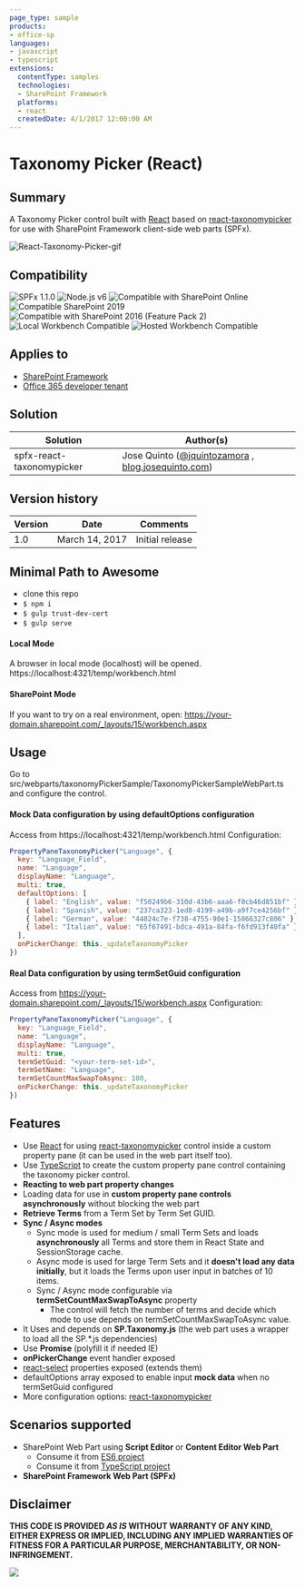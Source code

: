 ```yaml
---
page_type: sample
products:
- office-sp
languages:
- javascript
- typescript
extensions:
  contentType: samples
  technologies:
  - SharePoint Framework
  platforms:
  - react
  createdDate: 4/1/2017 12:00:00 AM
---
```

# Taxonomy Picker (React)

## Summary
A Taxonomy Picker control built with [React](https://facebook.github.io/react) based on [react-taxonomypicker](https://www.npmjs.com/package/react-taxonomypicker) for use with SharePoint Framework client-side web parts (SPFx).

![React-Taxonomy-Picker-gif](./assets/react-taxonomy-picker-spfx.gif)


## Compatibility

![SPFx 1.1.0](https://img.shields.io/badge/SPFx-1.1.0-green.svg)
![Node.js v6](https://img.shields.io/badge/Node.js-v6-green.svg) 
![Compatible with SharePoint Online](https://img.shields.io/badge/SharePoint%20Online-Compatible-green.svg)
![Compatible SharePoint 2019](https://img.shields.io/badge/SharePoint%20Server%202019-Compatible-green.svg)
![Compatible with SharePoint 2016 (Feature Pack 2)](https://img.shields.io/badge/SharePoint%20Server%202016%20(Feature%20Pack%202)-Compatible-green.svg)
![Local Workbench Compatible](https://img.shields.io/badge/Local%20Workbench-Compatible-green.svg)
![Hosted Workbench Compatible](https://img.shields.io/badge/Hosted%20Workbench-Compatible-green.svg)


## Applies to
* [SharePoint Framework](https://docs.microsoft.com/sharepoint/dev/spfx/sharepoint-framework-overview)
* [Office 365 developer tenant](https://docs.microsoft.com/sharepoint/dev/spfx/set-up-your-developer-tenant)

## Solution

Solution|Author(s)
--------|---------
spfx-react-taxonomypicker | Jose Quinto ([@jquintozamora](https://twitter.com/jquintozamora) , [blog.josequinto.com](https://blog.josequinto.com))

## Version history

Version|Date|Comments
-------|----|--------
1.0|March 14, 2017|Initial release


## Minimal Path to Awesome
- clone this repo
- `$ npm i`
- `$ gulp trust-dev-cert`
- `$ gulp serve `

#### Local Mode
A browser in local mode (localhost) will be opened.
https://localhost:4321/temp/workbench.html

#### SharePoint Mode
If you want to try on a real environment, open:
https://your-domain.sharepoint.com/_layouts/15/workbench.aspx

## Usage
Go to src/webparts/taxonomyPickerSample/TaxonomyPickerSampleWebPart.ts and configure the control.
#### Mock Data configuration by using defaultOptions configuration
Access from https://localhost:4321/temp/workbench.html
Configuration:
```js
PropertyPaneTaxonomyPicker("Language", {
  key: "Language_Field",
  name: "Language",
  displayName: "Language",
  multi: true,
  defaultOptions: [
    { label: "English", value: "f50249b6-310d-43b6-aaa6-f0cb46d851bf" },
    { label: "Spanish", value: "237ca323-1ed8-4199-a49b-a9f7ce4256bf" },
    { label: "German", value: "44024c7e-f738-4755-90e1-15866327c806" },
    { label: "Italian", value: "65f67491-bdca-491a-84fa-f6fd913f40fa" },
  ],
  onPickerChange: this._updateTaxonomyPicker
})
```
#### Real Data configuration by using termSetGuid configuration
Access from https://your-domain.sharepoint.com/_layouts/15/workbench.aspx
Configuration:
```js
PropertyPaneTaxonomyPicker("Language", {
  key: "Language_Field",
  name: "Language",
  displayName: "Language",
  multi: true,
  termSetGuid: "<your-term-set-id>",
  termSetName: "Language",
  termSetCountMaxSwapToAsync: 100,
  onPickerChange: this._updateTaxonomyPicker
})
```

## Features
- Use [React](https://facebook.github.io/react) for using [react-taxonomypicker](https://github.com/jquintozamora/react-taxonomypicker) control inside a custom property pane (it can be used in the web part itself too).
- Use [TypeScript](https://www.typescriptlang.org) to create the custom property pane control containing the taxonomy picker control.
- **Reacting to web part property changes**
- Loading data for use in **custom property pane controls asynchronously** without blocking the web part
- **Retrieve Terms** from a Term Set by Term Set GUID.
- **Sync / Async modes**
  - Sync mode is used for medium / small Term Sets and loads **asynchronously** all Terms and store them in React State and SessionStorage cache.
  - Async mode is used for large Term Sets and it **doesn't load any data initially**, but it loads the Terms upon user input in batches of 10 items.
  - Sync / Async mode configurable via **termSetCountMaxSwapToAsync** property
    - The control will fetch the number of terms and decide which mode to use depends on termSetCountMaxSwapToAsync value.
- It Uses and depends on **SP.Taxonomy.js** (the web part uses a wrapper to load all the SP.*.js dependencies)
- Use **Promise** (polyfill it if needed IE)
- **onPickerChange** event handler exposed
- [react-select](https://github.com/JedWatson/react-select) properties exposed (extends them)
- defaultOptions array exposed to enable input **mock data** when no termSetGuid configured
- More configuration options: [react-taxonomypicker](https://www.npmjs.com/package/react-taxonomypicker)

## Scenarios supported
- SharePoint Web Part using **Script Editor** or **Content Editor Web Part**
  - Consume it from [ES6 project](https://github.com/jquintozamora/react-taxonomypicker-consume-es6)
  - Consume it from [TypeScript project](https://github.com/jquintozamora/react-taxonomypicker-consume-typescript)
- **SharePoint Framework Web Part (SPFx)**

## Disclaimer

**THIS CODE IS PROVIDED *AS IS* WITHOUT WARRANTY OF ANY KIND, EITHER EXPRESS OR IMPLIED, INCLUDING ANY IMPLIED WARRANTIES OF FITNESS FOR A PARTICULAR PURPOSE, MERCHANTABILITY, OR NON-INFRINGEMENT.**

<img src="https://telemetry.sharepointpnp.com/sp-dev-fx-webparts/samples/react-taxonomypicker" />

